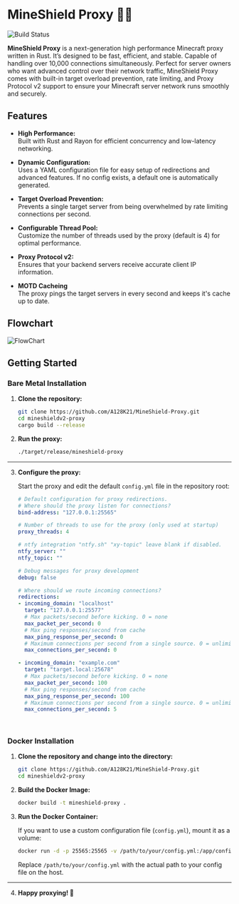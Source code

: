 # MineShield Proxy 🦀🚀

![Build Status](https://img.shields.io/badge/build-passing-brightgreen)

**MineShield Proxy** is a next-generation high performance Minecraft proxy written in Rust. It’s designed to be fast, efficient, and stable. Capable of handling over 10,000 connections simultaneously. Perfect for server owners who want advanced control over their network traffic, MineShield Proxy comes with built-in target overload prevention, rate limiting, and Proxy Protocol v2 support to ensure your Minecraft server network runs smoothly and securely.

## Features

- **High Performance:**  
  Built with Rust and Rayon for efficient concurrency and low-latency networking.

- **Dynamic Configuration:**  
  Uses a YAML configuration file for easy setup of redirections and advanced features. If no config exists, a default one is automatically generated.

- **Target Overload Prevention:**  
  Prevents a single target server from being overwhelmed by rate limiting connections per second.

- **Configurable Thread Pool:**  
  Customize the number of threads used by the proxy (default is 4) for optimal performance.

- **Proxy Protocol v2:**  
  Ensures that your backend servers receive accurate client IP information.

- **MOTD Cacheing**  
  The proxy pings the target servers in every second and keeps it's cache up to date.


## Flowchart
![FlowChart](https://i.ibb.co/Z6PW1ZNy/Untitled-diagram-2025-03-09-100419.png)


## Getting Started

### Bare Metal Installation

1. **Clone the repository:**

   ```bash
   git clone https://github.com/A128K21/MineShield-Proxy.git
   cd mineshieldv2-proxy
   cargo build --release
   ```

2. **Run the proxy:**

   ```bash
   ./target/release/mineshield-proxy
   ```

---
3. **Configure the proxy:**

   Start the proxy and edit the default `config.yml` file in the repository root:

    ```yaml
    # Default configuration for proxy redirections.
    # Where should the proxy listen for connections?
    bind-address: "127.0.0.1:25565"
    
    # Number of threads to use for the proxy (only used at startup)
    proxy_threads: 4
   
    # ntfy integration "ntfy.sh" "xy-topic" leave blank if disabled.
    ntfy_server: ""
    ntfy_topic: ""
    
    # Debug messages for proxy development
    debug: false

    # Where should we route incoming connections?
    redirections:
    - incoming_domain: "localhost"
      target: "127.0.0.1:25577"
      # Max packets/second before kicking. 0 = none
      max_packet_per_second: 0
      # Max ping responses/second from cache
      max_ping_response_per_second: 0
      # Maximum connections per second from a single source. 0 = unlimited
      max_connections_per_second: 0
    
    - incoming_domain: "example.com"
      target: "target.local:25678"
      # Max packets/second before kicking. 0 = none
      max_packet_per_second: 100
      # Max ping responses/second from cache
      max_ping_response_per_second: 100
      # Maximum connections per second from a single source. 0 = unlimited
      max_connections_per_second: 5
       
          
    ```



### Docker Installation

1. **Clone the repository and change into the directory:**

   ```bash
   git clone https://github.com/A128K21/MineShield-Proxy.git
   cd mineshieldv2-proxy
   ```

2. **Build the Docker Image:**

   ```bash
   docker build -t mineshield-proxy .
   ```

3. **Run the Docker Container:**

   If you want to use a custom configuration file (`config.yml`), mount it as a volume:

   ```bash
   docker run -d -p 25565:25565 -v /path/to/your/config.yml:/app/config.yml mineshield-proxy
   ```

   Replace `/path/to/your/config.yml` with the actual path to your config file on the host.
---

4. **Happy proxying! 🚀**
